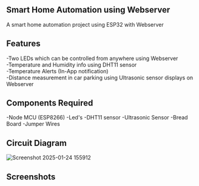 Smart Home Automation using Webserver
-
A smart home automation project using ESP32 with Webserver

Features
-
-Two LEDs which can be controlled from anywhere using Webserver     
-Temperature and Humidity info using DHT11 sensor    
-Temperature Alerts (In-App notification)    
-Distance measurement in car parking using Ultrasonic sensor displays on Webserver

Components Required
-
-Node MCU (ESP8266)
-Led's
-DHT11 sensor
-Ultrasonic Sensor
-Bread Board
-Jumper Wires

Circuit Diagram
-
![Screenshot 2025-01-24 155912](https://github.com/user-attachments/assets/d7d2b6ba-f4b7-44a8-8bb9-1435827b0754)

Screenshots
-
